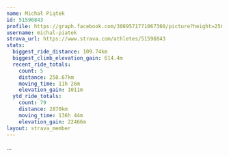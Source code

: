```yaml
---
name: Michał Piątek
id: 51596843
profile: https://graph.facebook.com/3089571771067360/picture?height=256&width=256
username: michal-piatek
strava_url: https://www.strava.com/athletes/51596843
stats:
  biggest_ride_distance: 109.74km
  biggest_climb_elevation_gain: 614.4m
  recent_ride_totals:
    count: 5
    distance: 258.67km
    moving_time: 11h 26m
    elevation_gain: 1011m
  ytd_ride_totals:
    count: 79
    distance: 2870km
    moving_time: 136h 44m
    elevation_gain: 22466m
layout: strava_member
--- 
```

...
